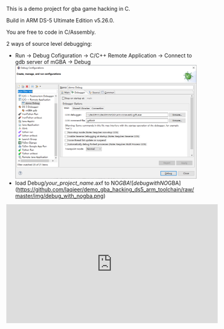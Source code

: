 This is a demo project for gba game hacking in C.

Build in ARM DS-5 Ultimate Edition v5.26.0.

You are free to code in C/Assembly.

2 ways of source level debugging:
- Run -> Debug Cofiguration -> C/C++ Remote Application -> Connect to gdb server of mGBA -> Debug
![debug with arm-none-eabi-gdb](https://github.com/laqieer/demo_gba_hacking_ds5_arm_toolchain/raw/master/img/debug_with_gdb.png)
- load Debug/*your_project_name*.axf to NO$GBA
![debug with NO$GBA](https://github.com/laqieer/demo_gba_hacking_ds5_arm_toolchain/raw/master/img/debug_with_nogba.png)

<iframe width="560" height="315" src="https://www.youtube.com/embed/q1YpRPfWung" frameborder="0" allow="autoplay; encrypted-media" allowfullscreen></iframe>